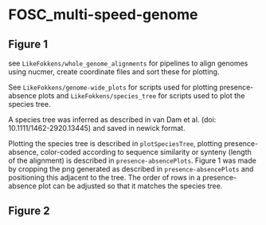 # FOSC_multi-speed-genome

## Figure 1  
see `LikeFokkens/whole_genome_alignments` for pipelines to align genomes using nucmer, create coordinate files and sort these for plotting.  

See `LikeFokkens/genome-wide_plots` for scripts used for plotting presence-absence plots and `LikeFokkens/species_tree` for scripts used to plot the species tree.

A species tree was inferred as described in van Dam et al. (doi: 10.1111/1462-2920.13445) and saved in newick format. 
  
Plotting the species tree is described in `plotSpeciesTree`, plotting presence-absence, color-coded according to sequence similarity or synteny (length of the alignment) is described in `presence-absencePlots`. Figure 1 was made by cropping the png generated as described in `presence-absencePlots` and positioning this adjacent to the tree. The order of rows in a presence-absence plot can be adjusted so that it matches the species tree.  
  
## Figure 2








